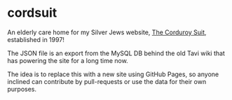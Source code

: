 cordsuit
========

An elderly care home for my Silver Jews website, [The Corduroy Suit](http://www.weeblackskelf.co.uk/cordsuit/), established in 1997!

The JSON file is an export from the MySQL DB behind the old Tavi wiki that has powering the site for a long time now.

The idea is to replace this with a new site using GitHub Pages, so anyone inclined can contribute by pull-requests or use the data for their own purposes.
